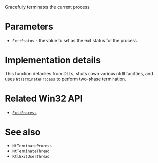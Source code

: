 Gracefully terminates the current process.

# Parameters
 - `ExitStatus` - the value to set as the exit status for the process.

# Implementation details
This function detaches from DLLs, shuts down various ntdll facilities, and uses `NtTerminateProcess` to perform two-phase termination.

# Related Win32 API
 - [`ExitProcess`](https://learn.microsoft.com/en-us/windows/win32/api/processthreadsapi/nf-processthreadsapi-exitprocess)

# See also
 - `NtTerminateProcess`
 - `NtTerminateThread`
 - `RtlExitUserThread`
